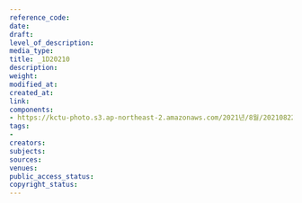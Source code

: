 ```yaml
---
reference_code: 
date: 
draft: 
level_of_description: 
media_type: 
title: _1D20210
description: 
weight: 
modified_at: 
created_at: 
link: 
components:
- https://kctu-photo.s3.ap-northeast-2.amazonaws.com/2021년/8월/20210822_’착취와+무권리의+고용허가제를+말한다!’+이주노동자+증언대회/_1D20210.jpg
tags:
- 
creators: 
subjects: 
sources: 
venues: 
public_access_status: 
copyright_status: 
---
```

